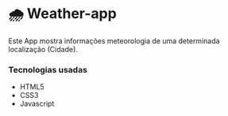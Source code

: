 # 🌧️ Weather-app

<p>
Este App mostra informações meteorologia de uma determinada localização (Cidade). 
  


### Tecnologias usadas

- HTML5
- CSS3
- Javascript

